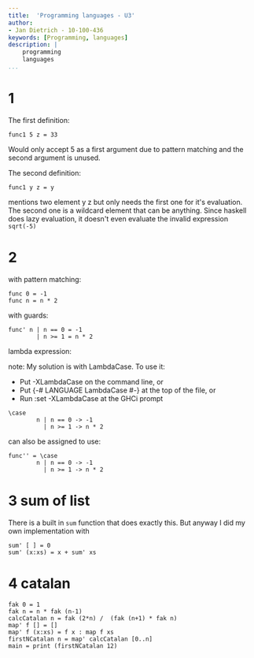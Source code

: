 ```yaml
---
title:  'Programming languages - U3'
author:
- Jan Dietrich - 10-100-436
keywords: [Programming, languages]
description: |
    programming
    languages
...
```



# 1

The first definition:

```
func1 5 z = 33
```

Would only accept 5 as a first argument due to pattern matching and the second argument is unused.

The second definition:

```
func1 y z = y
```

mentions two element y z but only needs the first one for it's evaluation. The second one is a wildcard element that can be anything. Since haskell does lazy evaluation, it doesn't even evaluate the invalid expression `sqrt(-5)`

# 2

with pattern matching:

```
func 0 = -1
func n = n * 2
```

with guards:

```
func' n | n == 0 = -1
        | n >= 1 = n * 2
```

lambda expression: 

note: My solution is with LambdaCase. To use it:

- Put -XLambdaCase on the command line, or
- Put {-# LANGUAGE LambdaCase #-} at the top of the file, or
- Run :set -XLambdaCase at the GHCi prompt

```
\case 
        n | n == 0 -> -1
          | n >= 1 -> n * 2
```

can also be assigned to use:
```
func'' = \case 
        n | n == 0 -> -1
          | n >= 1 -> n * 2
```

# 3 sum of list

There is a built in `sum` function that does exactly this. 
But anyway I did my own implementation with

```
sum' [ ] = 0 
sum' (x:xs) = x + sum' xs
```

# 4 catalan

```
fak 0 = 1
fak n = n * fak (n-1)
calcCatalan n = fak (2*n) /  (fak (n+1) * fak n)
map' f [] = []
map' f (x:xs) = f x : map f xs
firstNCatalan n = map' calcCatalan [0..n]
main = print (firstNCatalan 12)
```
